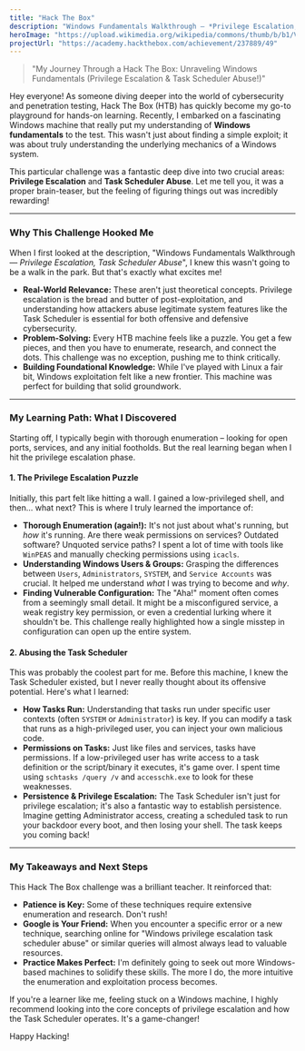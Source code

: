 ```yaml
---
title: "Hack The Box"
description: "Windows Fundamentals Walkthrough — *Privilege Escalation, Task Scheduler Abuse*"
heroImage: "https://upload.wikimedia.org/wikipedia/commons/thumb/b/b1/Van-willem-vincent-gogh-die-kartoffelesser-03850.jpg/1280px-Van-willem-vincent-gogh-die-kartoffelesser-03850.jpg"
projectUrl: "https://academy.hackthebox.com/achievement/237889/49"
---
```


> "My Journey Through a Hack The Box: Unraveling Windows Fundamentals (Privilege Escalation & Task Scheduler Abuse!)"

Hey everyone! As someone diving deeper into the world of cybersecurity and penetration testing, Hack The Box (HTB) has quickly become my go-to playground for hands-on learning. Recently, I embarked on a fascinating Windows machine that really put my understanding of **Windows fundamentals** to the test. This wasn't just about finding a simple exploit; it was about truly understanding the underlying mechanics of a Windows system.

This particular challenge was a fantastic deep dive into two crucial areas: **Privilege Escalation** and **Task Scheduler Abuse**. Let me tell you, it was a proper brain-teaser, but the feeling of figuring things out was incredibly rewarding!

---

### Why This Challenge Hooked Me

When I first looked at the description, "Windows Fundamentals Walkthrough — _Privilege Escalation, Task Scheduler Abuse_", I knew this wasn't going to be a walk in the park. But that's exactly what excites me!

- **Real-World Relevance:** These aren't just theoretical concepts. Privilege escalation is the bread and butter of post-exploitation, and understanding how attackers abuse legitimate system features like the Task Scheduler is essential for both offensive and defensive cybersecurity.
- **Problem-Solving:** Every HTB machine feels like a puzzle. You get a few pieces, and then you have to enumerate, research, and connect the dots. This challenge was no exception, pushing me to think critically.
- **Building Foundational Knowledge:** While I've played with Linux a fair bit, Windows exploitation felt like a new frontier. This machine was perfect for building that solid groundwork.

---

### My Learning Path: What I Discovered

Starting off, I typically begin with thorough enumeration – looking for open ports, services, and any initial footholds. But the real learning began when I hit the privilege escalation phase.

#### **1. The Privilege Escalation Puzzle**

Initially, this part felt like hitting a wall. I gained a low-privileged shell, and then... what next? This is where I truly learned the importance of:

- **Thorough Enumeration (again!):** It's not just about what's running, but _how_ it's running. Are there weak permissions on services? Outdated software? Unquoted service paths? I spent a lot of time with tools like `WinPEAS` and manually checking permissions using `icacls`.
- **Understanding Windows Users & Groups:** Grasping the differences between `Users`, `Administrators`, `SYSTEM`, and `Service Accounts` was crucial. It helped me understand _what_ I was trying to become and _why_.
- **Finding Vulnerable Configuration:** The "Aha!" moment often comes from a seemingly small detail. It might be a misconfigured service, a weak registry key permission, or even a credential lurking where it shouldn't be. This challenge really highlighted how a single misstep in configuration can open up the entire system.

#### **2. Abusing the Task Scheduler**

This was probably the coolest part for me. Before this machine, I knew the Task Scheduler existed, but I never really thought about its offensive potential. Here's what I learned:

- **How Tasks Run:** Understanding that tasks run under specific user contexts (often `SYSTEM` or `Administrator`) is key. If you can modify a task that runs as a high-privileged user, you can inject your own malicious code.
- **Permissions on Tasks:** Just like files and services, tasks have permissions. If a low-privileged user has write access to a task definition or the script/binary it executes, it's game over. I spent time using `schtasks /query /v` and `accesschk.exe` to look for these weaknesses.
- **Persistence & Privilege Escalation:** The Task Scheduler isn't just for privilege escalation; it's also a fantastic way to establish persistence. Imagine getting Administrator access, creating a scheduled task to run your backdoor every boot, and then losing your shell. The task keeps you coming back!

---

### My Takeaways and Next Steps

This Hack The Box challenge was a brilliant teacher. It reinforced that:

- **Patience is Key:** Some of these techniques require extensive enumeration and research. Don't rush!
- **Google is Your Friend:** When you encounter a specific error or a new technique, searching online for "Windows privilege escalation task scheduler abuse" or similar queries will almost always lead to valuable resources.
- **Practice Makes Perfect:** I'm definitely going to seek out more Windows-based machines to solidify these skills. The more I do, the more intuitive the enumeration and exploitation process becomes.

If you're a learner like me, feeling stuck on a Windows machine, I highly recommend looking into the core concepts of privilege escalation and how the Task Scheduler operates. It's a game-changer!

Happy Hacking!
